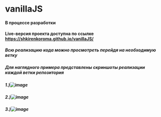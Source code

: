 # vanillaJS
#### В процессе разработки
#### Live-версия проекта доступна по ссылке https://shkirenkoroma.github.io/vanillaJS/
##### Всю реализацию кода можно просмотреть перейдя на необходимую ветку
##### Для наглядного примера представлены скриншоты реализации каждой ветки репозитория
##### 1.)![image](https://user-images.githubusercontent.com/61347452/233421998-5f89f857-6469-439f-8498-9a5eed51f01f.png)
##### 2.)![image](https://user-images.githubusercontent.com/61347452/233424636-571bc5cb-7fbe-4ef7-a8d7-f993068b4446.png)
##### 3.)![image](https://user-images.githubusercontent.com/61347452/233745423-5e7a7038-5e7f-46d2-a841-12d1c4adc35e.png)
